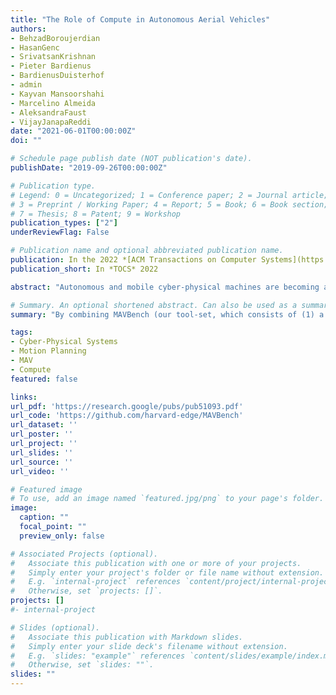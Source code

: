 ```yaml
---
title: "The Role of Compute in Autonomous Aerial Vehicles"
authors:
- BehzadBoroujerdian
- HasanGenc
- SrivatsanKrishnan
- Pieter Bardienus
- BardienusDuisterhof
- admin
- Kayvan Mansoorshahi
- Marcelino Almeida
- AleksandraFaust
- VijayJanapaReddi
date: "2021-06-01T00:00:00Z"
doi: ""

# Schedule page publish date (NOT publication's date).
publishDate: "2019-09-26T00:00:00Z"

# Publication type.
# Legend: 0 = Uncategorized; 1 = Conference paper; 2 = Journal article;
# 3 = Preprint / Working Paper; 4 = Report; 5 = Book; 6 = Book section;
# 7 = Thesis; 8 = Patent; 9 = Workshop
publication_types: ["2"]
underReviewFlag: False

# Publication name and optional abbreviated publication name.
publication: In the 2022 *[ACM Transactions on Computer Systems](https://dl.acm.org/journal/tocs)*
publication_short: In *TOCS* 2022

abstract: "Autonomous and mobile cyber-physical machines are becoming an inevitable part of our future. In particular, Micro Aerial Vehicles (MAVs) have seen a resurgence in activity. With multiple use cases, such as surveillance, search and rescue, package delivery, and more, these unmanned aerial systems are on the cusp of demonstrating their full potential. Despite such promises, these systems face many challenges, one of the most prominent of which is their low endurance caused by their limited onboard energy. Since the success of a mission depends on whether the drone can finish it within such duration and before it runs out of battery, improving both the time and energy associated with the mission are of high importance. Such improvements have traditionally arrived at through the use of better algorithms. But our premise is that more powerful and efficient onboard compute can also address the problem. In this paper, we investigate how the compute subsystem, in a cyber-physical mobile machine, such as a Micro Aerial Vehicle , can impact mission time (time to complete a mission) and energy. Specifically, we pose the question as “what is the role of computing for cyber-physical mobile robots?” We show that compute and motion are tightly intertwined, and as such a close examination of cyber and physical processes and their impact on one another is necessary. We show different “impact paths” through which compute impacts mission metrics and examine them using a combination of analytical models, simulation, micro and end-to-end benchmarking. To enable similar studies, we open sourced MAVBench, our tool-set, which consists of (1) a closed-loop real-time feedback simulator and (2) an end-to-end benchmark suite comprised of state-of-the-art kernels. By combining MAVBench, analytical modeling, and an understanding of various compute impacts, we show up to 2X and 1.8X improvements for mission time and mission energy for two optimization case studies. Our investigations, as well as our optimizations, show that cyber-physical co-design, a methodology with which both the cyber and physical processes/quantities of the robot are developed with consideration of one another, similar to hardware-software co-design, is necessary for arriving at the design of the optimal robot."

# Summary. An optional shortened abstract. Can also be used as a summary for an extended abstract or poster etc.
summary: "By combining MAVBench (our tool-set, which consists of (1) a closed-loop real-time feedback simulator and (2) an end-to-end benchmark suite comprised of state-of-the-art kernels), analytical modeling, and an understanding of various compute impacts, we show up to 2X and 1.8X improvements for mission time and mission energy for two optimization case studies. Our investigations, as well as our optimizations, show that cyber-physical co-design, a methodology with which both the cyber and physical processes/quantities of the robot are developed with consideration of one another, similar to hardware-software co-design, is necessary for arriving at the design of the optimal robot."

tags:
- Cyber-Physical Systems
- Motion Planning
- MAV
- Compute
featured: false

links:
url_pdf: 'https://research.google/pubs/pub51093.pdf'
url_code: 'https://github.com/harvard-edge/MAVBench'
url_dataset: ''
url_poster: ''
url_project: ''
url_slides: ''
url_source: ''
url_video: ''

# Featured image
# To use, add an image named `featured.jpg/png` to your page's folder. 
image:
  caption: ""
  focal_point: ""
  preview_only: false

# Associated Projects (optional).
#   Associate this publication with one or more of your projects.
#   Simply enter your project's folder or file name without extension.
#   E.g. `internal-project` references `content/project/internal-project/index.md`.
#   Otherwise, set `projects: []`.
projects: []
#- internal-project

# Slides (optional).
#   Associate this publication with Markdown slides.
#   Simply enter your slide deck's filename without extension.
#   E.g. `slides: "example"` references `content/slides/example/index.md`.
#   Otherwise, set `slides: ""`.
slides: ""
---
```


<!-- {{% alert note %}}
Click the *Cite* button above to demo the feature to enable visitors to import publication metadata into their reference management software.
{{% /alert %}}

{{% alert note %}}
Click the *Slides* button above to demo Academic's Markdown slides feature.
{{% /alert %}} -->

<!-- Supplementary notes can be added here, including [code and math](https://sourcethemes.com/academic/docs/writing-markdown-latex/). -->

